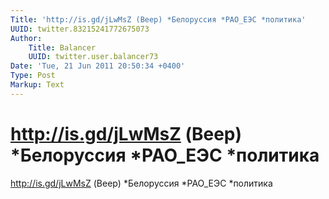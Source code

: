 ```yaml
---
Title: 'http://is.gd/jLwMsZ (Веер) *Белоруссия *РАО_ЕЭС *политика'
UUID: twitter.83215241772675073
Author:
    Title: Balancer
    UUID: twitter.user.balancer73
Date: 'Tue, 21 Jun 2011 20:50:34 +0400'
Type: Post
Markup: Text
---
```


# http://is.gd/jLwMsZ (Веер) *Белоруссия *РАО_ЕЭС *политика

http://is.gd/jLwMsZ (Веер) *Белоруссия *РАО_ЕЭС *политика